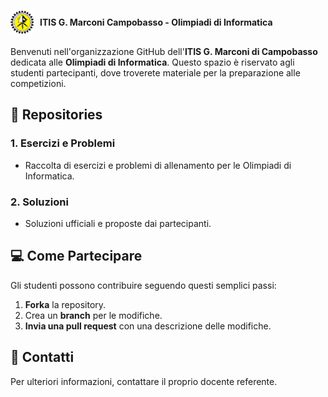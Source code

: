 <div style="width: 400x; height: 50px; display: flex; align-items: center;">
        <img src="./assets/itis-marconi-icon.png" alt="Logo ITIS" width="37" height="37" />
        <span style="margin-left: 10px;"><b>ITIS G. Marconi Campobasso - Olimpiadi di Informatica</b></span>
</div>

Benvenuti nell'organizzazione GitHub dell'**ITIS G. Marconi di Campobasso** dedicata alle **Olimpiadi di Informatica**. Questo spazio è riservato agli studenti partecipanti, dove troverete materiale per la preparazione alle competizioni.

## 📁 Repositories

### 1. **Esercizi e Problemi**
   - Raccolta di esercizi e problemi di allenamento per le Olimpiadi di Informatica.

### 2. **Soluzioni**
   - Soluzioni ufficiali e proposte dai partecipanti.

## 💻 Come Partecipare

Gli studenti possono contribuire seguendo questi semplici passi:

1. **Forka** la repository.
2. Crea un **branch** per le modifiche.
3. **Invia una pull request** con una descrizione delle modifiche.

## 📧 Contatti

Per ulteriori informazioni, contattare il proprio docente referente.
